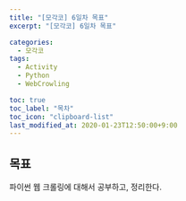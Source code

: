 ```yaml
---
title: "[모각코] 6일차 목표"
excerpt: "[모각코] 6일차 목표"

categories:
  - 모각코
tags:
  - Activity
  - Python
  - WebCrowling

toc: true
toc_label: "목차"
toc_icon: "clipboard-list"
last_modified_at: 2020-01-23T12:50:00+9:00
---
```


## 목표
파이썬 웹 크롤링에 대해서 공부하고, 정리한다.


